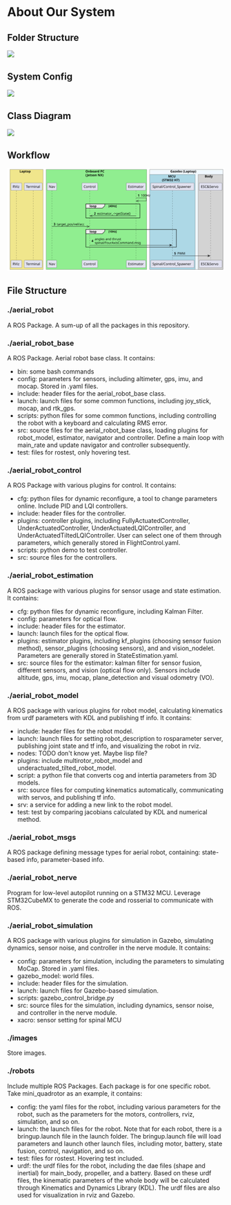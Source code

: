 # About Our System

## Folder Structure

![](./UMLs/folder_structure.svg)

## System Config

![](./UMLs/system_config.svg)

## Class Diagram

![](./UMLs/classes.svg)

## Workflow

![](./UMLs/workflow.svg)

## File Structure

### ./aerial_robot

A ROS Package. A sum-up of all the packages in this repository.

### ./aerial_robot_base

A ROS Package. Aerial robot base class. It contains:
- bin: some bash commands
- config: parameters for sensors, including altimeter, gps, imu, and mocap. Stored in .yaml files.
- include: header files for the aerial_robot_base class.
- launch: launch files for some common functions, including joy_stick, mocap, and rtk_gps.
- scripts: python files for some common functions, including controlling the robot with a keyboard and calculating RMS error.
- src: source files for the aerial_robot_base class, loading plugins for robot_model, estimator, navigator and controller.
  Define a main loop with main_rate and update navigator and controller subsequently.
- test: files for rostest, only hovering test.

### ./aerial_robot_control

A ROS Package with various plugins for control. It contains:
- cfg: python files for dynamic reconfigure, a tool to change parameters online. Include PID and LQI controllers.
- include: header files for the controller.
- plugins: controller plugins, including FullyActuatedController, UnderActuatedController, UnderActuatedLQIController,
  and UnderActuatedTiltedLQIController. User can select one of them through parameters, which generally stored in FlightControl.yaml.
- scripts: python demo to test controller.
- src: source files for the controllers.

### ./aerial_robot_estimation

A ROS package with various plugins for sensor usage and state estimation. It contains:
- cfg: python files for dynamic reconfigure, including Kalman Filter.
- config: parameters for optical flow.
- include: header files for the estimator.
- launch: launch files for the optical flow.
- plugins: estimator plugins, including kf_plugins (choosing sensor fusion method), sensor_plugins (choosing sensors),
  and and vision_nodelet. Parameters are generally stored in StateEstimation.yaml.
- src: source files for the estimator: kalman filter for sensor fusion, different sensors, and vision (optical flow only).
  Sensors include altitude, gps, imu, mocap, plane_detection and visual odometry (VO).

### ./aerial_robot_model

A ROS package with various plugins for robot model, calculating kinematics from urdf parameters with KDL and publishing
tf info. It contains:
- include: header files for the robot model.
- launch: launch files for setting robot_description to rosparameter server, publishing joint state and tf info, and
  visualizing the robot in rviz.
- nodes: TODO don't know yet. Maybe lisp file?
- plugins: include multirotor_robot_model and underactuated_tilted_robot_model.
- script: a python file that converts cog and intertia parameters from 3D models.
- src: source files for computing kinematics automatically, communicating with servos, and publishing tf info.
- srv: a service for adding a new link to the robot model.
- test: test by comparing jacobians calculated by KDL and numerical method.

### ./aerial_robot_msgs

A ROS package defining message types for aerial robot, containing: state-based info, parameter-based info.

### ./aerial_robot_nerve

Program for low-level autopilot running on a STM32 MCU. Leverage STM32CubeMX to generate the code and rosserial to communicate
with ROS.

### ./aerial_robot_simulation

A ROS package with various plugins for simulation in Gazebo, simulating dynamics, sensor noise, and controller in the nerve module. It contains:
- config: parameters for simulation, including the parameters to simulating MoCap. Stored in .yaml files.
- gazebo_model: world files.
- include: header files for the simulation.
- launch: launch files for Gazebo-based simulation.
- scripts: gazebo_control_bridge.py
- src: source files for the simulation, including dynamics, sensor noise, and controller in the nerve module.
- xacro: sensor setting for spinal MCU

### ./images

Store images.

### ./robots

Include multiple ROS Packages. Each package is for one specific robot. Take mini_quadrotor as an example, it contains:
- config: the yaml files for the robot, including various parameters for the robot, such as the parameters for the
  motors, controllers, rviz, simulation, and so on.
- launch: the launch files for the robot. Note that for each robot, there is a bringup.launch file in the launch
  folder. The bringup.launch file will load parameters and launch other launch files, including motor, battery, state
  fusion, control, navigation, and so on.
- test: files for rostest. Hovering test included.
- urdf: the urdf files for the robot, including the dae files (shape and inertial) for main_body, propeller, and a
  battery. Based on these urdf files, the kinematic parameters of the whole body will be calculated through Kinematics
  and Dynamics Library (KDL). The urdf files are also used for visualization in rviz and Gazebo.
